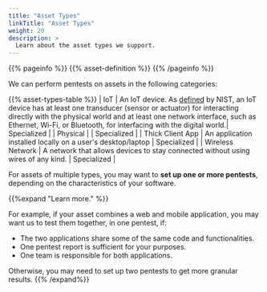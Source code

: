 ```yaml
---
title: "Asset Types"
linkTitle: "Asset Types"
weight: 20
description: >
  Learn about the asset types we support.
---
```


{{% pageinfo %}}
{{% asset-definition %}}
{{% /pageinfo %}}

We can perform pentests on assets in the following categories:

{{% asset-types-table %}}
| IoT | An IoT device. As [defined](https://csrc.nist.gov/glossary/term/iot_device) by NIST, an IoT device has at least one transducer (sensor or actuator) for interacting directly with the physical world and at least one network interface, such as Ethernet, Wi-Fi, or Bluetooth, for interfacing with the digital world.| Specialized |
| Physical | <!--Add description--> | Specialized |
| Thick Client App | An application installed locally on a user's desktop/laptop | Specialized |
| Wireless Network | A network that allows devices to stay connected without using wires of any kind. | Specialized |

For assets of multiple types, you may want to **set up one or more pentests**, depending on the characteristics of your software.

{{%expand "Learn more." %}}

For example, if your asset combines a web and mobile application, you may want us to test them together, in one pentest, if:

- The two applications share some of the same code and functionalities.
- One pentest report is sufficient for your purposes.
- One team is responsible for both applications.

Otherwise, you may need to set up two pentests to get more granular results.
{{% /expand%}}
